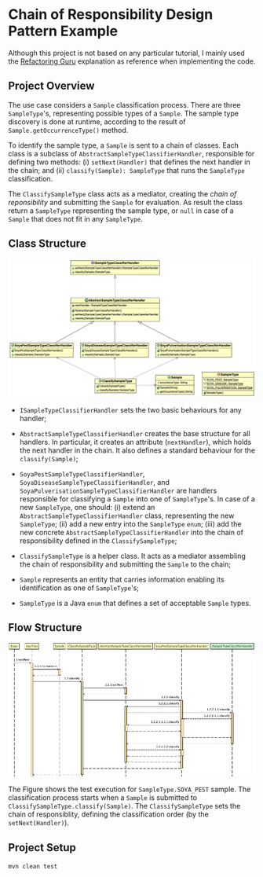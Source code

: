 # Chain of Responsibility Design Pattern Example
Although this project is not based on any particular tutorial, I mainly used the [Refactoring Guru](https://refactoring.guru/design-patterns/chain-of-responsibility/) explanation as reference when implementing the code.

## Project Overview
The use case considers a `Sample` classification process. There are three `SampleType`'s, representing possible types of a `Sample`. The sample type discovery is done at runtime, according to the result of `Sample.getOccurrenceType()` method. 

To identify the sample type, a `Sample` is sent to a chain of classes. Each class is a subclass of `AbstractSampleTypeClassifierHandler`, responsible for defining two methods: (i) `setNext(Handler)` that defines the next handler in the chain; and (ii) `classify(Sample): SampleType` that runs the `SampleType` classification.

The `ClassifySampleType` class acts as a mediator, creating the _chain of reponsibility_ and submitting the `Sample` for evaluation. As result the class return a `SampleType` representing the sample type, or `null` in case of a `Sample` that does not fit in any `SampleType`. 

## Class Structure

<img src="./pics/ClassDiagram.png" />

* `ISampleTypeClassifierHandler` sets the two basic behaviours for any handler;

* `AbstractSampleTypeClassifierHandler` creates the base structure for all handlers. In particular, it creates an attribute (`nextHandler`), which holds the next handler in the chain. It also defines a standard behaviour for the `classify(Sample)`;

* `SoyaPestSampleTypeClassifierHandler`, `SoyaDiseaseSampleTypeClassifierHandler`, and `SoyaPulverisationSampleTypeClassifierHandler` are handlers responsible for classifying a `Sample` into one of `SampleType`'s. In case of a new `SampleType`, one should: (i) extend an `AbstractSampleTypeClassifierHandler` class, representing the new `SampleType`; (ii) add a new entry into the `SampleType` `enum`; (iii) add the new concrete `AbstractSampleTypeClassifierHandler` into the chain of responsibility defined in the `ClassifySampleType`;

* `ClassifySampleType` is a helper class. It acts as a mediator assembling the chain of responsibility and submitting the `Sample` to the chain;

* `Sample` represents an entity that carries information enabling its identification as one of `SampleType`'s;

* `SampleType` is a Java `enum` that defines a set of acceptable `Sample` types.

## Flow Structure

<img src="./pics/SequenceDiagram.png" />

The Figure shows the test execution for `SampleType.SOYA_PEST` sample. The classification process starts when a `Sample` is submitted to `ClassifySampleType.classify(Sample)`. The `ClassifySampleType` sets the chain of responsiblity, defining the classification order (by the `setNext(Handler)`).

## Project Setup
```
mvn clean test
```
